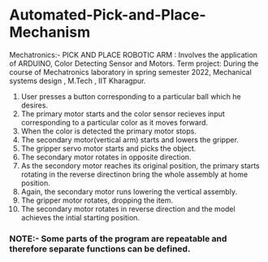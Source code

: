 # Automated-Pick-and-Place-Mechanism

Mechatronics:- PICK AND PLACE ROBOTIC ARM : Involves the application of ARDUINO, Color Detecting Sensor and Motors.
Term project: During the course of Mechatronics laboratory in spring semester 2022, Mechanical systems design , M.Tech , IIT Kharagpur.

1. User presses a button corresponding to a particular ball which he desires.
2. The primary motor starts and the color sensor recieves input corresponding to a particular color as it moves forward.
3. When the color is detected the primary motor stops.
4. The secondary motor(vertical arm) starts and lowers the gripper.
5. The gripper servo motor starts and picks the object.
6. The secondary motor rotates in opposite direction.
7. As the secondory motor reaches its original position, the primary starts rotating in the reverse directinon bring the whole assembly at home position.
8. Again, the secondary motor runs lowering the vertical assembly.
9. The gripper motor rotates, dropping the item.
10. The secondary motor rotates in reverse direction and the model achieves the intial starting position.



### NOTE:- Some parts of the program are repeatable and therefore separate functions can be defined.
